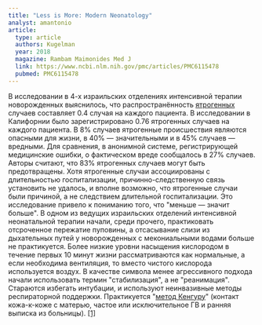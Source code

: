 ```yaml
---
title: "Less is More: Modern Neonatology"
analyst: amantonio
article:
  type: article
  authors: Kugelman
  year: 2018
  magazine: Rambam Maimonides Med J
  link: https://www.ncbi.nlm.nih.gov/pmc/articles/PMC6115478
  pubmed: PMC6115478
---
```


В исследовании в 4-х израильских отделениях интенсивной терапии новорожденных выяснилось, что распространённость [ятрогенных](https://ru.wikipedia.org/wiki/Ятрогения) случаев составляет 0.4 случая на каждого пациента. В исследовании в Калифорнии было зарегистрировано 0.76 ятрогенных случаев на каждого пациента. В 8% случаев ятрогенные происшествия являются опасными для жизни, в 40% — значительными и в 45% случаев — вредными. Для сравнения, в анонимной системе, регистрирующей медицинские ошибки, о фактическом вреде сообщалось в 27% случаев. Авторы считают, что 83% ятрогенных случаев могут быть предотвращены.
Хотя ятрогенные случаи ассоциированы с длительностью госпитализации, причинно-следственную связь установить не удалось, и вполне возможно, что ятрогенные случаи были причиной, а не следствием длительной госпитализации.
Это исследование привело к пониманию того, что "меньше — значит больше". В одном из ведущих израильских отделений интенсивной неонатальной терапии начали, среди прочего, практиковать отсроченное пережатие пуповины, а отсасывание слизи из дыхательных путей у новорожденных с мекониальными водами больше не практикуется. Более низкие уровни насыщения кислородом в течение первых 10 минут жизни рассматриваются как нормальные, а если необходима вентиляция, то вместо чистого кислорода используется воздух. В качестве символа менее агрессивного подхода начали использовать термин "стабилизация", а не "реанимация". Стараются избегать интубации, и используют неинвазивные методы респираторной поддержки. Практикуется "[метод Кенгуру](https://ru.wikipedia.org/wiki/Метод_кенгуру)" (контакт кожа-к-коже с матерью, частое или исключительное ГВ и ранняя выписка из больницы). [[1]](https://www.ncbi.nlm.nih.gov/pubmed/30733962)
